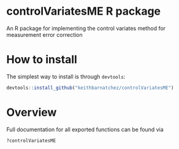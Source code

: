 # controlVariatesME R package

An R package for implementing the control variates method for measurement error correction

# How to install

The simplest way to install is through `devtools`:

```r
devtools::install_github("keithbarnatchez/controlVariatesME")
```

# Overview

Full documentation for all exported functions can be found via

```r
?controlVariatesME
```
